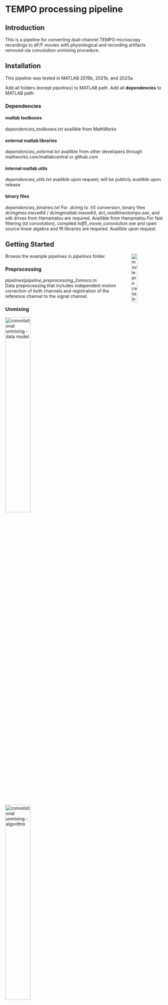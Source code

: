 # TEMPO processing pipeline 

## Introduction

This is a pipeline for converting dual-channel TEMPO microscopy recordings to dF/F movies with physiological and recording artifacts removed via convolution unmixing procedure.

## Installation

This pipeline was tested in MATLAB 2019b, 2021b, and 2023a.

Add all folders (except _pipelines_) to MATLAB path. Add all **dependencies** to MATLAB path.

### Dependencies
#### matlab toolboxes
_dependencies_toolboxes.txt_
availible from MathWorks

#### external matlab libraries
_dependencies_external.txt_
availible from other developers through mathworks.com/matlabcentral or github.com

#### internal matlab utils
_dependencies_utils.txt_
availible upon request; will be publicly availible upon release

#### binary files
_dependencies_binaries.txt_
For .dcimg to .h5 conversion, binary files _dcimgmex.mexw64_ / _dcimgmatlab.mexw64_, _dct_readtimestamps.exe_, and sdk drives from Hamamatsu are required. Availible from Hamamatsu
For fast filtering (td convolution), compiled _hdf5_movie_convolution.exe_ and open source linear algebra and fft libraries are required. Availible upon request 

## Getting Started

<img src="https://github.com/user-attachments/assets/97722aff-dbc5-448f-88aa-68a67d7aa749" width="20%" align="right" alt="movie processing pipeline">

Browse the example pipelines in _pipelines_ folder.

### Preprocessing
_pipelines\pipeline_preprocessing_2xmoco.m_ <br/>
Data preprocessing that includes independent motion correction of both channels and  registration of the reference channel to the signal channel.

### Unmixing

<img src="https://github.com/user-attachments/assets/d973468d-b127-4c0b-8dce-6c65bc39e89d" width="40%" alt="convolutional unmixing - data model">
<img src="https://github.com/user-attachments/assets/d8f68623-2a69-43bc-af32-5ddb5bef436d" width="40%" alt="convolutional unmixing - algorithm">


_pipelines\pipeline_unmixing.m_ <br/>
Unmixing of physiological and recording artifacts. Decrosstalking, high-pass filtering, convolutional unmixing, and F0 normalization.




## Citations

This processing pipeline is described in **upcoming biorxiv link** [Haziza et al., 2024](https://www.biorxiv.org/). The convolutional unmixing procedure was first introduced in a talk [Kruzhilin et al., 2023](https://www.sfn.org/-/media/SfN/Documents/NEW-SfN/Meetings/Neuroscience-2023/Abstracts/Abstract-PDFs/SFN23_Abstracts-PDF-Nano.pdf). Please cite us if you use this pipeline in your own work.

## License
